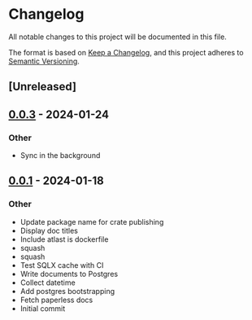 # Changelog
All notable changes to this project will be documented in this file.

The format is based on [Keep a Changelog](https://keepachangelog.com/en/1.0.0/),
and this project adheres to [Semantic Versioning](https://semver.org/spec/v2.0.0.html).

## [Unreleased]

## [0.0.3](https://github.com/philipcristiano/timeline/compare/v0.0.2...v0.0.3) - 2024-01-24

### Other
- Sync in the background

## [0.0.1](https://github.com/philipcristiano/timeline/releases/tag/v0.0.1) - 2024-01-18

### Other
- Update package name for crate publishing
- Display doc titles
- Include atlast is dockerfile
- squash
- squash
- Test SQLX cache with CI
- Write documents to Postgres
- Collect datetime
- Add postgres bootstrapping
- Fetch paperless docs
- Initial commit
